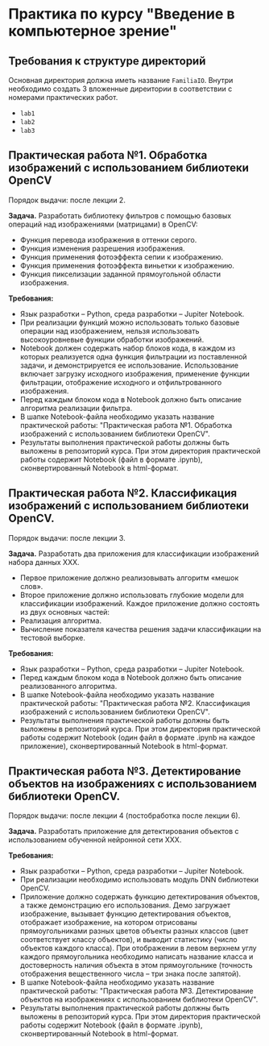 # Практика по курсу "Введение в компьютерное зрение"

## Требования к структуре директорий

Основная директория должна иметь название `FamiliaIO`. Внутри необходимо создать
3 вложенные диреитории в соответствии с номерами практических работ.
- `lab1`
- `lab2`
- `lab3`

## Практическая работа №1. Обработка изображений с использованием библиотеки OpenCV

Порядок выдачи: после лекции 2.

**Задача.** Разработать библиотеку фильтров с помощью базовых операций
над изображениями (матрицами) в OpenCV:
-	Функция перевода изображения в оттенки серого.
-	Функция изменения разрешения изображения.
-	Функция применения фотоэффекта сепии к изображению.
-	Функция применения фотоэффекта виньетки к изображению.
-	Функция пикселизации заданной прямоугольной области изображения.

**Требования:**
-	Язык разработки – Python, среда разработки – Jupiter Notebook.
-	При реализации функций можно использовать только базовые операции над изображением,
  нельзя использовать высокоуровневые функции обработки изображений.
-	Notebook должен содержать набор блоков кода, в каждом из которых реализуется одна функция
  фильтрации из поставленной задачи, и демонстрируется ее использование. Использование включает
 	загрузку исходного изображения, применение функции фильтрации, отображение исходного и отфильтрованного изображения.
-	Перед каждым блоком кода в Notebook должно быть описание алгоритма реализации фильтра.
-	В шапке Notebook-файла необходимо указать название практической работы:
  "Практическая работа №1. Обработка изображений с использованием библиотеки OpenCV".
-	Результаты выполнения практической работы должны быть выложены в репозиторий курса. При этом
  директория практической работы содержит Notebook (файл в формате .ipynb), сконвертированный
 	Notebook в html-формат.

## Практическая работа №2. Классификация изображений с использованием библиотеки OpenCV.

Порядок выдачи: после лекции 3.

**Задача.** Разработать два приложения для классификации изображений набора данных XXX.
-	Первое приложение должно реализовывать алгоритм «мешок слов».
-	Второе приложение должно использовать глубокие модели для классификации изображений.
Каждое приложение должно состоять из двух основных частей:
-	Реализация алгоритма.
-	Вычисление показателя качества решения задачи классификации на тестовой выборке.

**Требования:**
-	Язык разработки – Python, среда разработки – Jupiter Notebook.
-	Перед каждым блоком кода в Notebook должно быть описание реализованного алгоритма.
-	В шапке Notebook-файла необходимо указать название практической работы:
  "Практическая работа №2. Классификация изображений с использованием библиотеки OpenCV".
-	Результаты выполнения практической работы должны быть выложены в репозиторий курса. При этом
  директория практической работы содержит Notebook (один файл в формате .ipynb на каждое приложение),
 	сконвертированный Notebook в html-формат.

## Практическая работа №3. Детектирование объектов на изображениях с использованием библиотеки OpenCV.

Порядок выдачи: после лекции 4 (постобработка после лекции 6).

**Задача.** Разработать приложение для детектирования объектов с использованием обученной нейронной сети XXX.

**Требования:**
- Язык разработки – Python, среда разработки – Jupiter Notebook.
-	При реализации необходимо использовать модуль DNN библиотеки OpenCV.
-	Приложение должно содержать функцию детектирования объектов, а также демонстрацию его использования.
  Демо загружает изображение, вызывает функцию детектирования объектов, отображает изображение, на котором
 	отрисованы прямоугольниками разных цветов объекты разных классов (цвет соответствует классу объектов),
 	и выводит статистику (число объектов каждого класса). При отображении в левом верхнем углу каждого
 	прямоугольника необходимо написать название класса и достоверность наличия объекта в этом прямоугольнике
 	(точность отображения вещественного числа – три знака после запятой).
-	В шапке Notebook-файла необходимо указать название практической работы: "Практическая работа №3.
  Детектирование объектов на изображениях с использованием библиотеки OpenCV".
-	Результаты выполнения практической работы должны быть выложены в репозиторий курса. При этом директория
  практической работы содержит Notebook (файл в формате .ipynb), сконвертированный Notebook в html-формат.
